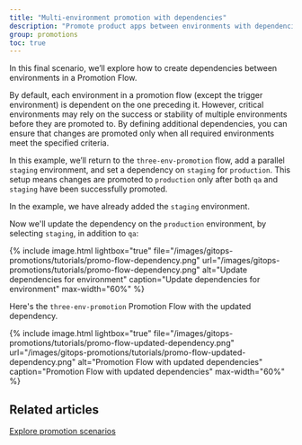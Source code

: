 ```yaml
---
title: "Multi-environment promotion with dependencies"
description: "Promote product apps between environments with dependencies"
group: promotions
toc: true
---
```



In this final scenario, we’ll explore how to create dependencies between environments in a Promotion Flow.

By default, each environment in a promotion flow (except the trigger environment) is dependent on the one preceding it. However, critical environments may rely on the success or stability of multiple environments before they are promoted to. By defining additional dependencies, you can ensure that changes are promoted only when all required environments meet the specified criteria.

In this example, we’ll return to the `three-env-promotion` flow, add a parallel `staging` environment, and set a dependency on `staging` for `production`. This setup means changes are promoted to `production` only after both `qa` and `staging` have been successfully promoted.

In the example, we have already added the `staging` environment.  

Now we'll update the dependency on the `production` environment, by selecting `staging`, in addition to `qa`:

{% include 
image.html 
lightbox="true" 
file="/images/gitops-promotions/tutorials/promo-flow-dependency.png" 
url="/images/gitops-promotions/tutorials/promo-flow-dependency.png"
alt="Update dependencies for environment" 
caption="Update dependencies for environment"
max-width="60%"
%}

Here's the `three-env-promotion` Promotion Flow with the updated dependency.

{% include 
image.html 
lightbox="true" 
file="/images/gitops-promotions/tutorials/promo-flow-updated-dependency.png" 
url="/images/gitops-promotions/tutorials/promo-flow-updated-dependency.png"
alt="Promotion Flow with updated dependencies" 
caption="Promotion Flow with updated dependencies"
max-width="60%"
%}



## Related articles
[Explore promotion scenarios]({{site.baseurl}}/docs/promotions/promotion-scenarios/)

 
 